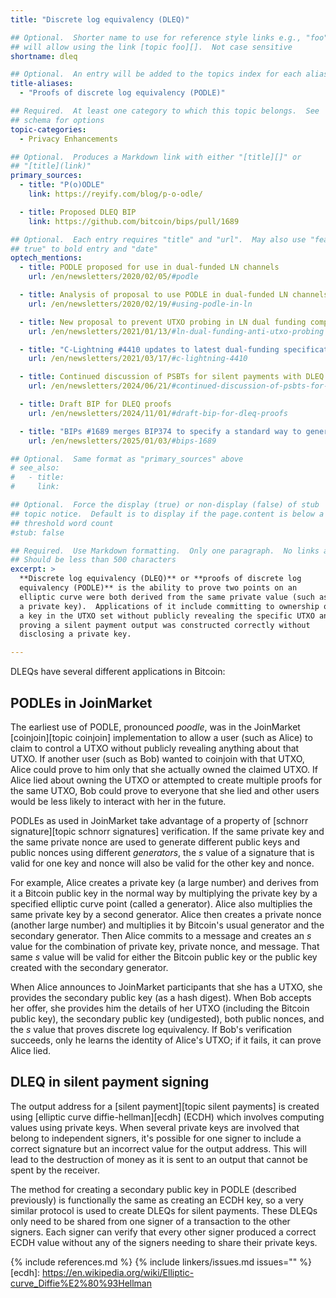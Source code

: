 ```yaml
---
title: "Discrete log equivalency (DLEQ)"

## Optional.  Shorter name to use for reference style links e.g., "foo"
## will allow using the link [topic foo][].  Not case sensitive
shortname: dleq

## Optional.  An entry will be added to the topics index for each alias
title-aliases:
  - "Proofs of discrete log equivalency (PODLE)"

## Required.  At least one category to which this topic belongs.  See
## schema for options
topic-categories:
  - Privacy Enhancements

## Optional.  Produces a Markdown link with either "[title][]" or
## "[title](link)"
primary_sources:
  - title: "P(o)ODLE"
    link: https://reyify.com/blog/p-o-odle/

  - title: Proposed DLEQ BIP
    link: https://github.com/bitcoin/bips/pull/1689

## Optional.  Each entry requires "title" and "url".  May also use "feature:
## true" to bold entry and "date"
optech_mentions:
  - title: PODLE proposed for use in dual-funded LN channels
    url: /en/newsletters/2020/02/05/#podle

  - title: Analysis of proposal to use PODLE in dual-funded LN channels
    url: /en/newsletters/2020/02/19/#using-podle-in-ln

  - title: New proposal to prevent UTXO probing in LN dual funding compared to PODLE
    url: /en/newsletters/2021/01/13/#ln-dual-funding-anti-utxo-probing

  - title: "C-Lightning #4410 updates to latest dual-funding specification draft, which no longer uses PODLE"
    url: /en/newsletters/2021/03/17/#c-lightning-4410

  - title: Continued discussion of PSBTs for silent payments with DLEQ proofs to verify correct ECDH generation
    url: /en/newsletters/2024/06/21/#continued-discussion-of-psbts-for-silent-payments

  - title: Draft BIP for DLEQ proofs
    url: /en/newsletters/2024/11/01/#draft-bip-for-dleq-proofs

  - title: "BIPs #1689 merges BIP374 to specify a standard way to generate and verify DLEQs"
    url: /en/newsletters/2025/01/03/#bips-1689

## Optional.  Same format as "primary_sources" above
# see_also:
#   - title:
#     link:

## Optional.  Force the display (true) or non-display (false) of stub
## topic notice.  Default is to display if the page.content is below a
## threshold word count
#stub: false

## Required.  Use Markdown formatting.  Only one paragraph.  No links allowed.
## Should be less than 500 characters
excerpt: >
  **Discrete log equivalency (DLEQ)** or **proofs of discrete log
  equivalency (PODLE)** is the ability to prove two points on an
  elliptic curve were both derived from the same private value (such as
  a private key).  Applications of it include committing to ownership of
  a key in the UTXO set without publicly revealing the specific UTXO and
  proving a silent payment output was constructed correctly without
  disclosing a private key.

---
```

DLEQs have several different applications in Bitcoin:

## PODLEs in JoinMarket

The earliest use of PODLE, pronounced _poodle_, was in the JoinMarket
[coinjoin][topic coinjoin] implementation to allow a user (such as
Alice) to claim to control a UTXO without publicly revealing anything
about that UTXO.  If another user (such as Bob) wanted to coinjoin
with that UTXO, Alice could prove to him only that she actually owned
the claimed UTXO.  If Alice lied about owning the UTXO or attempted to
create multiple proofs for the same UTXO, Bob could prove to everyone
that she lied and other users would be less likely to interact with her
in the future.

PODLEs as used in JoinMarket take advantage of a property of [schnorr
signature][topic schnorr signatures] verification.  If the same private
key and the same private nonce are used to generate different public keys
and public nonces using different _generators_, the _s_ value of a
signature that is valid for one key and nonce will also be valid for the
other key and nonce.

For example, Alice creates a private key (a large number) and derives
from it a Bitcoin public key in the normal way by multiplying the
private key by a specified elliptic curve point (called a
generator).  Alice also multiplies the same private key by a second
generator.  Alice then creates a private nonce (another large number)
and multiplies it by Bitcoin's usual generator and the secondary
generator.  Then Alice commits to a message and creates an _s_ value for
the combination of private key, private nonce, and message.  That same
_s_ value will be valid for either the Bitcoin public key or the public
key created with the secondary generator.

When Alice announces to JoinMarket participants that she has a UTXO, she
provides the secondary public key (as a hash digest).  When Bob accepts
her offer, she provides him the details of her UTXO (including the
Bitcoin public key), the secondary public key (undigested),
both public nonces, and the _s_ value that proves discrete log
equivalency.  If Bob's verification succeeds, only he learns the
identity of Alice's UTXO; if it fails, it can prove Alice lied.

## DLEQ in silent payment signing

The output address for a [silent payment][topic silent payments] is
created using [elliptic curve diffie-hellman][ecdh] (ECDH) which
involves computing values using private keys.  When several private keys
are involved that belong to independent signers, it's possible for one
signer to include a correct signature but an incorrect value for the
output address.  This will lead to the destruction of money as it is
sent to an output that cannot be spent by the receiver.

The method for creating a secondary public key in PODLE (described
previously) is functionally the same as creating an ECDH key, so a very
similar protocol is used to create DLEQs for silent payments.  These
DLEQs only need to be shared from one signer of a transaction to the
other signers.  Each signer can verify that every other signer produced
a correct ECDH value without any of the signers needing to share their
private keys.

{% include references.md %}
{% include linkers/issues.md issues="" %}
[ecdh]: https://en.wikipedia.org/wiki/Elliptic-curve_Diffie%E2%80%93Hellman
